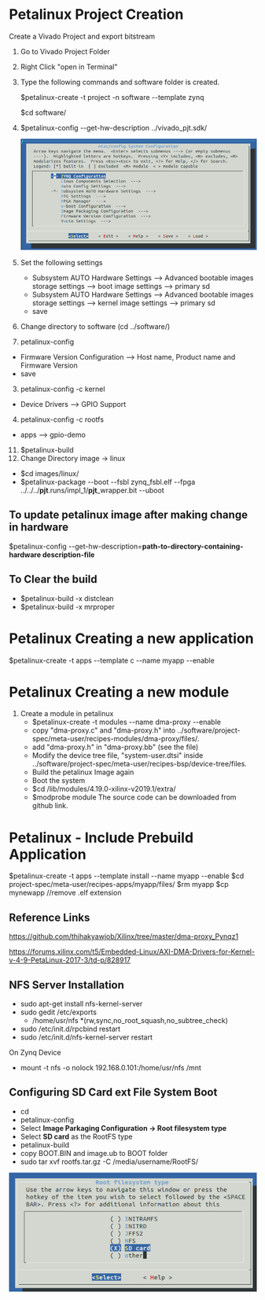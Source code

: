 # Petalinux  Project Creation

Create a Vivado Project and export bitstream

1. Go to Vivado Project Folder
2. Right Click "open in Terminal"
3. Type the following commands and software folder is created.
   
    $petalinux-create -t project -n software --template zynq
    
    $cd software/

4. $petalinux-config --get-hw-description ../vivado_pjt.sdk/
   
    ![Petalinux](https://github.com/thihakyawjob/Xilinx/blob/master/images/petalinux1.png)
5. Set the following settings
   * Subsystem AUTO Hardware Settings --> Advanced bootable images storage settings --> boot image settings --> primary sd
   * Subsystem AUTO Hardware Settings --> Advanced bootable images storage settings --> kernel image settings --> primary sd
   * save
  1. Change directory to software (cd ../software/)
  2. petalinux-config
   * Firmware Version Configuration --> Host name, Product name and Firmware Version
   * save
  3. petalinux-config -c kernel
   * Device Drivers --> GPIO Support
  4.  petalinux-config -c rootfs  
   * apps --> gpio-demo
  11. $petalinux-build
  12. Change Directory image -> linux
   *  $cd images/linux/
   *  $petalinux-package --boot --fsbl zynq_fsbl.elf --fpga ../../../**pjt**.runs/impl_1/**pjt**_wrapper.bit --uboot
  
## To update petalinux image after making change in hardware
  $petalinux-config --get-hw-description=**path-to-directory-containing-hardware description-file**
  
## To Clear the build
   * $petalinux-build -x distclean
   * $petalinux-build -x mrproper

# Petalinux  Creating a new application
$petalinux-create -t apps --template c --name myapp --enable

# Petalinux  Creating a new module
1. Create a module in petalinux
   * $petalinux-create -t modules --name dma-proxy --enable
   * copy "dma-proxy.c" and "dma-proxy.h" into ../software/project-spec/meta-user/recipes-modules/dma-proxy/files/.
   * add "dma-proxy.h" in "dma-proxy.bb" (see the file)
   * Modify the device tree file, "system-user.dtsi" inside ../software/project-spec/meta-user/recipes-bsp/device-tree/files.
   * Build the petalinux Image again
   * Boot the system
   * $cd /lib/modules/4.19.0-xilinx-v2019.1/extra/
   * $modprobe module
The source code can be downloaded from github link.

# Petalinux - Include Prebuild Application
$petalinux-create -t apps --template install --name myapp --enable
$cd project-spec/meta-user/recipes-apps/myapp/files/
$rm myapp
$cp mynewapp //remove .elf extension


## Reference Links
https://github.com/thihakyawjob/Xilinx/tree/master/dma-proxy_Pynqz1

https://forums.xilinx.com/t5/Embedded-Linux/AXI-DMA-Drivers-for-Kernel-v-4-9-PetaLinux-2017-3/td-p/828917

## NFS Server Installation
* sudo apt-get install nfs-kernel-server
* sudo gedit /etc/exports
   - /home/usr/nfs *(rw,sync,no_root_squash,no_subtree_check)
* sudo /etc/init.d/rpcbind restart
* sudo /etc/init.d/nfs-kernel-server restart

On Zynq Device

* mount -t nfs -o nolock 192.168.0.101:/home/usr/nfs  /mnt

## Configuring SD Card ext File System Boot
  
* cd <plnx-proj-root>
* petalinux-config
* Select **Image Parkaging Configuration -> Root filesystem type**
* Select **SD card** as the RootFS type
* petalinux-build
* copy BOOT.BIN and image.ub to BOOT folder
* sudo tar xvf rootfs.tar.gz -C /media/username/RootFS/

 ![SDCardConfig](https://github.com/thihakyawjob/Xilinx/blob/master/images/sdcardconfig.png)
